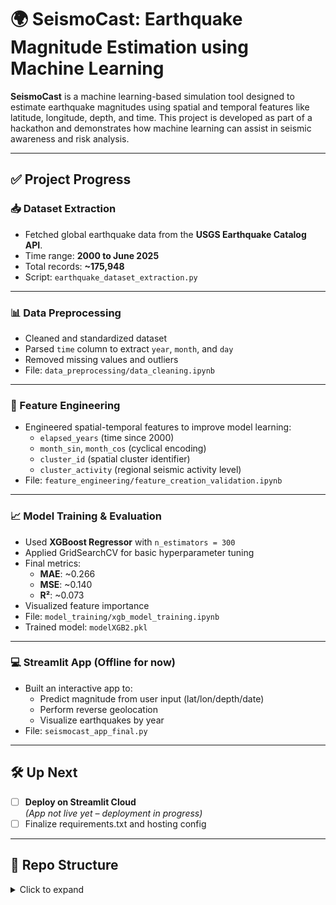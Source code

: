 # 🌍 SeismoCast: Earthquake Magnitude Estimation using Machine Learning

**SeismoCast** is a machine learning-based simulation tool designed to estimate earthquake magnitudes using spatial and temporal features like latitude, longitude, depth, and time. This project is developed as part of a hackathon and demonstrates how machine learning can assist in seismic awareness and risk analysis.

---

## ✅ Project Progress

### 📥 Dataset Extraction
- Fetched global earthquake data from the **USGS Earthquake Catalog API**.
- Time range: **2000 to June 2025**
- Total records: **~175,948**
- Script: `earthquake_dataset_extraction.py`

---

### 📊 Data Preprocessing
- Cleaned and standardized dataset
- Parsed `time` column to extract `year`, `month`, and `day`
- Removed missing values and outliers
- File: `data_preprocessing/data_cleaning.ipynb`

---

### 🧠 Feature Engineering
- Engineered spatial-temporal features to improve model learning:
  - `elapsed_years` (time since 2000)
  - `month_sin`, `month_cos` (cyclical encoding)
  - `cluster_id` (spatial cluster identifier)
  - `cluster_activity` (regional seismic activity level)
- File: `feature_engineering/feature_creation_validation.ipynb`

---

### 📈 Model Training & Evaluation
- Used **XGBoost Regressor** with `n_estimators = 300`
- Applied GridSearchCV for basic hyperparameter tuning
- Final metrics:
  - **MAE**: ~0.266  
  - **MSE**: ~0.140  
  - **R²**: ~0.073
- Visualized feature importance
- File: `model_training/xgb_model_training.ipynb`
- Trained model: `modelXGB2.pkl`

---

### 💻 Streamlit App (Offline for now)
- Built an interactive app to:
  - Predict magnitude from user input (lat/lon/depth/date)
  - Perform reverse geolocation
  - Visualize earthquakes by year
- File: `seismocast_app_final.py`

---

## 🛠️ Up Next
- [ ] **Deploy on Streamlit Cloud**  
  *(App not live yet – deployment in progress)*
- [ ] Finalize requirements.txt and hosting config

---

## 📁 Repo Structure
<details>
<summary>Click to expand</summary>

<br>

```text
SeismoCast/
├── Data_Preprocessing/
│   └── data_cleaning_eda.ipynb                # Initial EDA and data cleaning
│
├── Feature_Engineering/
│   └── feature_creation_validation.ipynb      # Feature derivation and correlation validation
│
├── dataset/
│   └── usgs_earthquake_data_2000_2025.csv     # Fetched USGS dataset
│
├── scripts/
│   └── earthquake_dataset_extraction.py       # Script for USGS API data fetching
|
├── Model_Building/
│   └── Model_Training.py
│
└── README.md
</details> 
